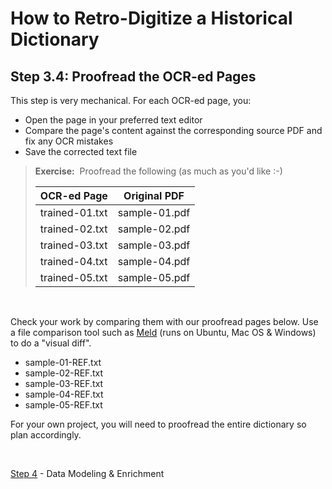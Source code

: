 # How to Retro-Digitize a Historical Dictionary

## Step 3.4: Proofread the OCR-ed Pages

This step is very mechanical. For each OCR-ed page, you:

- Open the page in your preferred text editor
- Compare the page's content against the corresponding source PDF and fix any OCR mistakes
- Save the corrected text file

> __Exercise:__ &nbsp;Proofread the following (as much as you'd like :-)
>
> | OCR-ed Page | Original PDF |
> | --- | ----------- |
> | trained-01.txt | sample-01.pdf |
> | trained-02.txt | sample-02.pdf |
> | trained-03.txt | sample-03.pdf |
> | trained-04.txt | sample-04.pdf |
> | trained-05.txt | sample-05.pdf |
&nbsp;

Check your work by comparing them with our proofread pages below. Use a file comparison tool such as [Meld](https://meldmerge.org/) (runs on Ubuntu, Mac OS & Windows) to do a "visual diff".

- sample-01-REF.txt
- sample-02-REF.txt
- sample-03-REF.txt
- sample-04-REF.txt
- sample-05-REF.txt

For your own project, you will need to proofread the entire dictionary so plan accordingly.

<br/>

[Step 4](./Step4-DataModeling.md) - Data Modeling & Enrichment
